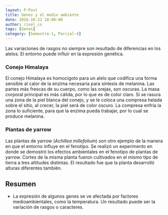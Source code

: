 ```yaml
---
layout: P-Post
title: Genes y el medio ambiente
date: 2016-10-22 18:00:00
author: rivel_co
tags: [Genes]
category: [Semestre-1, Parcial-4]
---
```


Las variaciones de rasgos no siempre son resultado de diferencias en los alelos. El entorno puede influir en la expresión genética.

### Conejo Himalaya

El conejo Himalaya es homocigoto para un alelo que codifica una forma sensible al calor de la enzima necesaria para síntesis de melanina. Las partes más frescas de su cuerpo, como las orejas, son oscuras. La masa corporal principal es más cálida, por lo que es de color claro. Si se rasura una zona de la piel blanca del conejo, y se le coloca una compresa helada sobre el sitio, al crecer, la piel será de color oscuro. La compresa enfría la zona lo suficiente, para que la enzima pueda trabajar, por lo cual se produce melanina.

### Plantas de yarrow

Las plantas de yarrow (*Achillea millefolium*) son otro ejemplo de la manera en que el entorno influye en el fenotipo. Se realizó un experimento en donde se demostró los efectos ambientales en el fenotipo de plantas de yarrow. Cortes de la misma planta fueron cultivados en el mismo tipo de tierra a tres altitudes distintas. El resultado fue que la planta desarrolló alturas diferentes también.

## Resumen

- La expresión de algunos genes se ve afectada por factores medioambientales, como la temperatura. Un resultado puede ser la variación de rasgos o caracteres.
